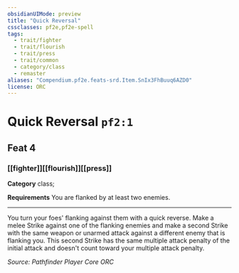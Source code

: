 ```yaml
---
obsidianUIMode: preview
title: "Quick Reversal"
cssclasses: pf2e,pf2e-spell
tags:
  - trait/fighter
  - trait/flourish
  - trait/press
  - trait/common
  - category/class
  - remaster
aliases: "Compendium.pf2e.feats-srd.Item.SnIx3FhBuuq6AZD0"
license: ORC
---
```

# Quick Reversal `pf2:1`
## Feat 4
### [[fighter]][[flourish]][[press]]

**Category** class; 




**Requirements** You are flanked by at least two enemies.

* * *

You turn your foes' flanking against them with a quick reverse. Make a melee Strike against one of the flanking enemies and make a second Strike with the same weapon or unarmed attack against a different enemy that is flanking you. This second Strike has the same multiple attack penalty of the initial attack and doesn't count toward your multiple attack penalty.

*Source: Pathfinder Player Core*
*ORC*
